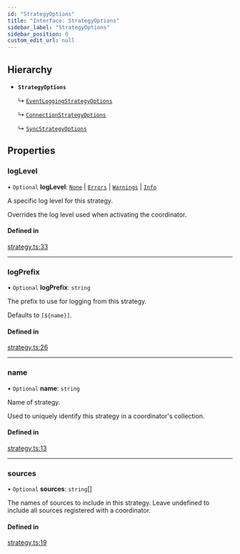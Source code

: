 ```yaml
---
id: "StrategyOptions"
title: "Interface: StrategyOptions"
sidebar_label: "StrategyOptions"
sidebar_position: 0
custom_edit_url: null
---
```


## Hierarchy

- **`StrategyOptions`**

  ↳ [`EventLoggingStrategyOptions`](EventLoggingStrategyOptions.md)

  ↳ [`ConnectionStrategyOptions`](ConnectionStrategyOptions.md)

  ↳ [`SyncStrategyOptions`](SyncStrategyOptions.md)

## Properties

### logLevel

• `Optional` **logLevel**: [`None`](../enums/LogLevel.md#none) \| [`Errors`](../enums/LogLevel.md#errors) \| [`Warnings`](../enums/LogLevel.md#warnings) \| [`Info`](../enums/LogLevel.md#info)

A specific log level for this strategy.

Overrides the log level used when activating the coordinator.

#### Defined in

[strategy.ts:33](https://github.com/orbitjs/orbit/blob/6e0cbd41/packages/@orbit/coordinator/src/strategy.ts#L33)

___

### logPrefix

• `Optional` **logPrefix**: `string`

The prefix to use for logging from this strategy.

Defaults to `[${name}]`.

#### Defined in

[strategy.ts:26](https://github.com/orbitjs/orbit/blob/6e0cbd41/packages/@orbit/coordinator/src/strategy.ts#L26)

___

### name

• `Optional` **name**: `string`

Name of strategy.

Used to uniquely identify this strategy in a coordinator's collection.

#### Defined in

[strategy.ts:13](https://github.com/orbitjs/orbit/blob/6e0cbd41/packages/@orbit/coordinator/src/strategy.ts#L13)

___

### sources

• `Optional` **sources**: `string`[]

The names of sources to include in this strategy. Leave undefined
to include all sources registered with a coordinator.

#### Defined in

[strategy.ts:19](https://github.com/orbitjs/orbit/blob/6e0cbd41/packages/@orbit/coordinator/src/strategy.ts#L19)
